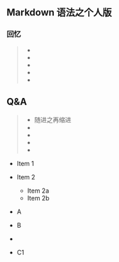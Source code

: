 
## Markdown 语法之个人版

### 回忆
> * 
> * 
> * 
> * 
> * 

## Q&A 
> * 随进之再缩进
> * 
> * 
> * 
> * 

* Item 1
* Item 2
  * Item 2a
  * Item 2b

* A
* B
* 
 * C1

